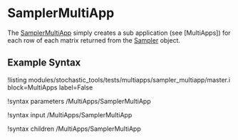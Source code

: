 # SamplerMultiApp
The [SamplerMultiApp](#) simply creates a sub application (see [MultiApps]) for each row of
each matrix returned from the [Sampler](stochastic_tools/index.md#samplers) object.

## Example Syntax
!listing modules/stochastic_tools/tests/multiapps/sampler_multiapp/master.i block=MultiApps label=False

!syntax parameters /MultiApps/SamplerMultiApp

!syntax input /MultiApps/SamplerMultiApp

!syntax children /MultiApps/SamplerMultiApp
